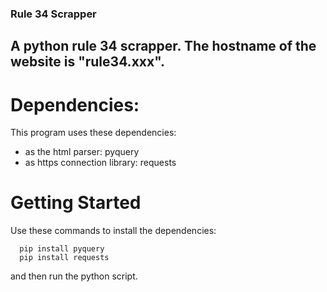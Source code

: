 ### Rule 34 Scrapper
## A python rule 34 scrapper. The hostname of the website is "rule34.xxx".

# Dependencies:
This program uses these dependencies:
* as the html parser: pyquery
* as https connection library: requests

# Getting Started

Use these commands to install the dependencies:
```
  pip install pyquery
  pip install requests
```
and then run the python script.
